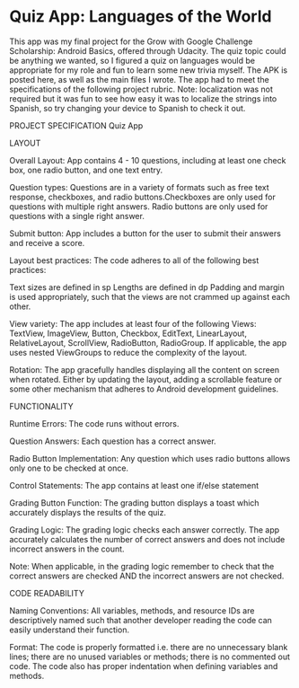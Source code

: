 # Quiz App: Languages of the World
This app was my final project for the Grow with Google Challenge Scholarship: Android Basics, offered through Udacity. The quiz topic could be anything we wanted, so I figured a quiz on languages would be appropriate for my role and fun to learn some new trivia myself. The APK is posted here, as well as the main files I wrote. The app had to meet the specifications of the following project rubric. 
Note: localization was not required but it was fun to see how easy it was to localize the strings into Spanish, so try changing your device to Spanish to check it out. 

PROJECT SPECIFICATION
Quiz App

LAYOUT

Overall Layout: 
App contains 4 - 10 questions, including at least one check box, one radio button, and one text entry.

Question types:
Questions are in a variety of formats such as free text response, checkboxes, and radio buttons.Checkboxes are only used for questions with multiple right answers. Radio buttons are only used for questions with a single right answer.

Submit button:
App includes a button for the user to submit their answers and receive a score.

Layout best practices:
The code adheres to all of the following best practices:

Text sizes are defined in sp
Lengths are defined in dp
Padding and margin is used appropriately, such that the views are not crammed up against each other.

View variety:
The app includes at least four of the following Views: TextView, ImageView, Button, Checkbox, EditText, LinearLayout, RelativeLayout, ScrollView, RadioButton, RadioGroup.
If applicable, the app uses nested ViewGroups to reduce the complexity of the layout.

Rotation:
The app gracefully handles displaying all the content on screen when rotated. Either by updating the layout, adding a scrollable feature or some other mechanism that adheres to Android development guidelines.

FUNCTIONALITY

Runtime Errors:
The code runs without errors.

Question Answers:
Each question has a correct answer.

Radio Button Implementation:
Any question which uses radio buttons allows only one to be checked at once.

Control Statements:
The app contains at least one if/else statement

Grading Button Function:
The grading button displays a toast which accurately displays the results of the quiz.

Grading Logic:
The grading logic checks each answer correctly. The app accurately calculates the number of correct answers and does not include incorrect answers in the count.

Note: When applicable, in the grading logic remember to check that the correct answers are checked AND the incorrect answers are not checked.

CODE READABILITY

Naming Conventions:
All variables, methods, and resource IDs are descriptively named such that another developer reading the code can easily understand their function.

Format:
The code is properly formatted i.e. there are no unnecessary blank lines; there are no unused variables or methods; there is no commented out code.
The code also has proper indentation when defining variables and methods.
